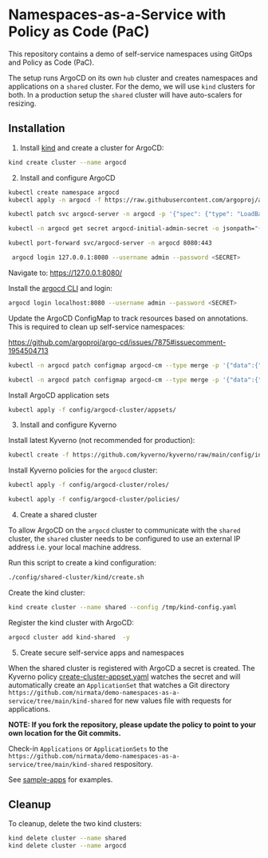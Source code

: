 # Namespaces-as-a-Service with Policy as Code (PaC)

This repository contains a demo of self-service namespaces using GitOps and Policy as Code (PaC).

The setup runs ArgoCD on its own `hub` cluster and creates namespaces and applications on a `shared` cluster. For the demo, we will use `kind` clusters for both. In a production setup the `shared` cluster will have auto-scalers for resizing.

## Installation

1. Install [kind](https://kind.sigs.k8s.io/) and create a cluster for ArgoCD:

```sh
kind create cluster --name argocd
```

2. Install and configure ArgoCD

```sh
kubectl create namespace argocd
kubectl apply -n argocd -f https://raw.githubusercontent.com/argoproj/argo-cd/stable/manifests/install.yaml
```

```sh
kubectl patch svc argocd-server -n argocd -p '{"spec": {"type": "LoadBalancer"}}'
```

```sh
kubectl -n argocd get secret argocd-initial-admin-secret -o jsonpath="{.data.password}" | base64 -d; echo
```

```sh
kubectl port-forward svc/argocd-server -n argocd 8080:443
```

```sh
 argocd login 127.0.0.1:8080 --username admin --password <SECRET>
```

Navigate to: https://127.0.0.1:8080/

Install the [argocd CLI](https://argo-cd.readthedocs.io/en/stable/cli_installation/) and login:

```sh
argocd login localhost:8080 --username admin --password <SECRET>
```

Update the ArgoCD ConfigMap to track resources based on annotations. 
This is required to clean up self-service namespaces:

https://github.com/argoproj/argo-cd/issues/7875#issuecomment-1954504713

```sh
kubectl -n argocd patch configmap argocd-cm --type merge -p '{"data":{"application.resourceTrackingMethod": "annotation+label"}}'
```

```sh
kubectl -n argocd patch configmap argocd-cm --type merge -p '{"data":{"application.instanceLabelKey": "argocd.argoproj.io/instance"}}'
```


Install ArgoCD application sets

```sh
kubectl apply -f config/argocd-cluster/appsets/
```

3. Install and configure Kyverno

Install latest Kyverno (not recommended for production):

```sh
kubectl create -f https://github.com/kyverno/kyverno/raw/main/config/install-latest-testing.yaml
```

Install Kyverno policies for the `argocd` cluster:

```sh
kubectl apply -f config/argocd-cluster/roles/
```

```sh
kubectl apply -f config/argocd-cluster/policies/
```

4. Create a shared cluster

To allow ArgoCD on the `argocd` cluster to communicate with the `shared` cluster, the `shared` cluster needs to be configured to use an external IP address i.e. your local machine address.

Run this script to create a kind configuration:

```sh
./config/shared-cluster/kind/create.sh
```

Create the kind cluster:

```sh
kind create cluster --name shared --config /tmp/kind-config.yaml
```

Register the kind cluster with ArgoCD:

```sh
argocd cluster add kind-shared  -y
```

5. Create secure self-service apps and namespaces 

When the shared cluster is registered with ArgoCD a secret is created. The Kyverno policy [create-cluster-appset.yaml](config/argocd-cluster/policies/create-cluster-appset.yaml) watches the secret and will automatically create an `ApplicationSet` that watches a Git directory `https://github.com/nirmata/demo-namespaces-as-a-service/tree/main/kind-shared` for new values file with requests for applications. 

**NOTE: If you fork the repository, please update the policy to point to your own location for the Git commits.**

Check-in `Applications` or `ApplicationSets` to the `https://github.com/nirmata/demo-namespaces-as-a-service/tree/main/kind-shared` respository.

See [sample-apps](https://github.com/nirmata/demo-namespaces-as-a-service/tree/main/config/sample-apps) for examples.

## Cleanup

To cleanup, delete the two kind clusters:

```sh
kind delete cluster --name shared
kind delete cluster --name argocd
```

